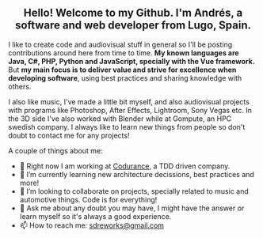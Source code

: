 <h2><center>
  Hello! Welcome to my Github. 
  I'm Andrés, a software and web developer from Lugo, Spain. 
</center></h2>

I like to create code and audiovisual stuff in general so I'll be posting contributions around here
from time to time. <strong>My known languages are Java, C#, PHP, Python and JavaScript, specially with the Vue framework.</strong> But <strong>my main focus is to deliver value and strive for excellence when developing software</strong>, using best practices and sharing knowledge with others.

I also like music, I've made a little bit myself, and also audiovisual projects with programs like
Photoshop, After Effects, Lightroom, Sony Vegas etc.
In the 3D side I've also worked with Blender while at Gompute, an HPC swedish company.
I always like to learn new things from people so don't doubt to contact me for any
projects!

A couple of things about me: 
- 🔭 Right now I am working at [Codurance](https://www.codurance.com/), a TDD driven company.
- 🌱 I’m currently learning new architecture decissions, best practices and more!
- 👯 I’m looking to collaborate on projects, specially related to music and automotive things. Code is for everything!
- 💬 Ask me about any doubt you may have, I might have the answer or learn myself so it's always a good experience.
- 📫 How to reach me: sdreworks@gmail.com
<!--
**S-DRE/S-DRE** is a ✨ _special_ ✨ repository because its `README.md` (this file) appears on your GitHub profile.
-->
